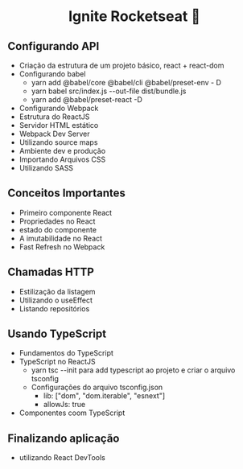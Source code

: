 <h1 align="center">Ignite Rocketseat 🚀</h1>


## Configurando API
 - Criação da estrutura de um projeto básico, react + react-dom
 - Configurando babel
   - yarn add @babel/core @babel/cli @babel/preset-env - D
   - yarn babel src/index.js --out-file dist/bundle.js
   - yarn add @babel/preset-react -D
 - Configurando Webpack
 - Estrutura do ReactJS
 - Servidor HTML estático
 - Webpack Dev Server
 - Utilizando source maps
 - Ambiente dev e produção
 - Importando Arquivos CSS
 - Utilizando SASS
 
## Conceitos Importantes
 - Primeiro componente React
 - Propriedades no React
 - estado do componente 
 - A imutabilidade no React
 - Fast Refresh no Webpack

## Chamadas HTTP
 - Estilização da listagem
 - Utilizando o useEffect
 - Listando repositórios 

## Usando TypeScript
 - Fundamentos do TypeScript
 - TypeScript no ReactJS
   - yarn tsc --init para add typescript ao projeto e criar o arquivo tsconfig
   - Configurações do arquivo tsconfig.json
     - lib: ["dom", "dom.iterable", "esnext"]
     - allowJs: true
 - Componentes coom TypeScript

## Finalizando aplicação
 - utilizando React DevTools
 
